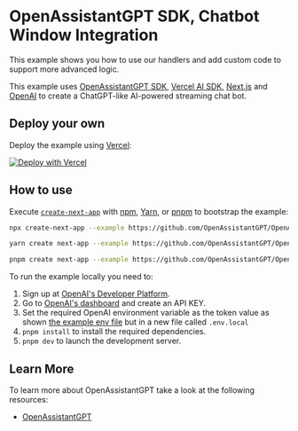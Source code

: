 # OpenAssistantGPT SDK, Chatbot Window Integration

This example shows you how to use our handlers and add custom code to support more advanced logic.

This example uses [OpenAssistantGPT SDK](https://openassistantgpt.io/), [Vercel AI SDK](https://sdk.vercel.ai/docs), [Next.js](https://nextjs.org/) and [OpenAI](https://openai.com) to create a ChatGPT-like AI-powered streaming chat bot.

## Deploy your own

Deploy the example using [Vercel](https://vercel.com?utm_source=github):

[![Deploy with Vercel](https://vercel.com/button)](https://vercel.com/new/clone?repository-url=https%3A%2F%2Fgithub.com%2FOpenAssistantGPT%2FOpenAssistantGPT-SDK%2Ftree%2Fmain%2Fexamples%2Fwebsite-custom-api&env=OPENAI_ASSISTANT_ID,OPENAI_API_KEY&envDescription=Find%20all%20informations%20in%20OpenAI%20Platform.&envLink=https%3A%2F%2Fplatform.openai.com%2F)

## How to use

Execute [`create-next-app`](https://github.com/vercel/next.js/tree/canary/packages/create-next-app) with [npm](https://docs.npmjs.com/cli/init), [Yarn](https://yarnpkg.com/lang/en/docs/cli/create/), or [pnpm](https://pnpm.io) to bootstrap the example:

```bash
npx create-next-app --example https://github.com/OpenAssistantGPT/OpenAssistantGPT-SDK/tree/main/examples/website-custom-api next-openassistantgpt-app
```

```bash
yarn create next-app --example https://github.com/OpenAssistantGPT/OpenAssistantGPT-SDK/tree/main/examples/website-custom-api next-openassistantgpt-app
```

```bash
pnpm create next-app --example https://github.com/OpenAssistantGPT/OpenAssistantGPT-SDK/tree/main/examples/website-custom-api next-openassistantgpt-app
```

To run the example locally you need to:

1. Sign up at [OpenAI's Developer Platform](https://platform.openai.com/signup).
2. Go to [OpenAI's dashboard](https://platform.openai.com/account/api-keys) and create an API KEY.
3. Set the required OpenAI environment variable as the token value as shown [the example env file](./.env.local.example) but in a new file called `.env.local`
4. `pnpm install` to install the required dependencies.
5. `pnpm dev` to launch the development server.

## Learn More

To learn more about OpenAssistantGPT take a look at the following resources:

- [OpenAssistantGPT](https://www.openassistantgpt.io/)

